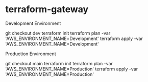 # terraform-gateway

Development Environment

git checkout dev
terraform init
terraform plan -var 'AWS_ENVIRONMENT_NAME=Development'
terraform apply -var 'AWS_ENVIRONMENT_NAME=Development'


Production Environment

git checkout main
terraform init
terraform plan -var 'AWS_ENVIRONMENT_NAME=Production'
terraform apply -var 'AWS_ENVIRONMENT_NAME=Production'